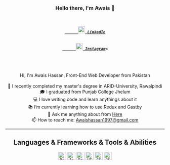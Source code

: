 <h3 align="center">Hello there, I'm Awais 👋</h3>
<h5 align="center">
  <code>
    <a href="https://www.linkedin.com/in/awais-hassan-7bb3b5133/" title="LinkedIn Profile">
      <img width="22" src="https://github.com/AWAIS97/AWAIS97/images/linkedin.svg"> LinkedIn</a>
  </code>
  <code>
    <a href="https://www.instagram.com/awwaais/" title="Instagram Profile">
      <img width="22" src="https://github.com/AWAIS97/AWAIS97/images/instagram.svg"> Instagram</a><
    </code>
</h5>
<br>
<p align="center">
  Hi, I'm Awais Hassan, Front-End Web Developer from Pakistan
  <br>
  <br>
  🔬 I recently completed my master's degree in ARID-University, Rawalpindi
  <br>
  🎓 I graduated from Punjab College Jhelum
  <br>
  💻 I love writing code and learn anythings about it
  <br>
  📚 I’m currently learning how to use Redux and Gastby
  <br>
  💬 Ask me anything about from <a href="https://github.com/AWAIS97/AWAIS97/issues" title="Issues">Here</a>
  <br>
  📫 How to reach me: <a href="mailto: Awaishassan1997@gmail.com">Awaishassan1997@gmail.com</a>
</p>

<hr>

<h2 align="center">Languages & Frameworks & Tools & Abilities</h2>

<p align="center">
  <code><img title="React" height="25" src="https://github.com/AWAIS97/AWAIS97/images/react.svg"></code>
  <code><img title="Javascript" height="25" src="https://github.com/AWAIS97/AWAIS97/images/javascript.svg"></code>
  <code><img title="Problem Solving" height="25" src="https://github.com/AWAIS97/AWAIS97/images/problemSolving.png"></code>
  <code><img title="HTML5" height="25" src="https://github.com/AWAIS97/AWAIS97/images/html5.svg"></code>
  <code><img title="CSS" height="25" src="https://github.com/AWAIS97/AWAIS97/images/css.svg"></code>
  <code><img title="JSON" height="25" src="https://github.com/AWAIS97/AWAIS97/images/json.svg"></code>
</p>
